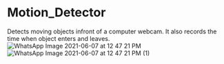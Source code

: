# Motion_Detector
Detects moving objects infront of a computer webcam. It also records the time when object enters and leaves.
![WhatsApp Image 2021-06-07 at 12 47 21 PM](https://user-images.githubusercontent.com/68193207/120977169-a9a03900-c790-11eb-815a-4049ccaa5e4f.jpeg)
![WhatsApp Image 2021-06-07 at 12 47 21 PM (1)](https://user-images.githubusercontent.com/68193207/120977251-bfadf980-c790-11eb-8ec4-97407b806369.jpeg)
